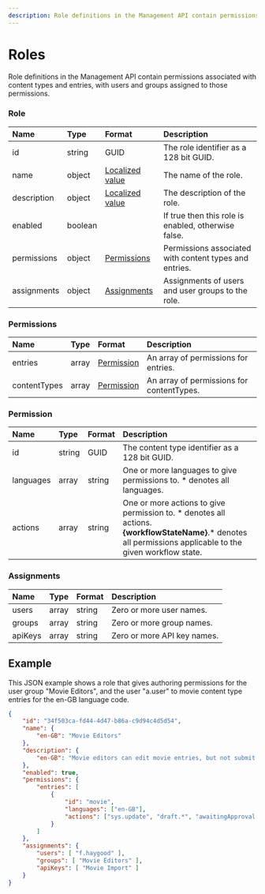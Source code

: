 ```yaml
---
description: Role definitions in the Management API contain permissions associated with content types and entries, with users and groups assigned to those permissions.
---
```

# Roles

Role definitions in the Management API contain permissions associated with content types and entries, with users and groups assigned to those permissions.

### Role

| Name | Type | Format | Description |
| :------- | :--- | :----- | :---------- |
| id | string | GUID | The role identifier as a 128 bit GUID. |
| name | object | [Localized value](/key-concepts/localization.md) | The name of the role. |
| description | object | [Localized value](/key-concepts/localization.md) | The description of the role. |
| enabled | boolean | | If true then this role is enabled, otherwise false. |
| permissions | object | [Permissions](#permissions) | Permissions associated with content types and entries. |
| assignments | object | [Assignments](#assignments) | Assignments of users and user groups to the role. |

### Permissions

| Name | Type | Format | Description |
| :------- | :--- | :----- | :---------- |
| entries | array | [Permission](#permission) | An array of permissions for entries. |
| contentTypes | array | [Permission](#permission) | An array of permissions for contentTypes. |

### Permission
| Name | Type | Format | Description |
| :------- | :--- | :----- | :---------- |
| id | string | GUID | The content type identifier as a 128 bit GUID. |
| languages | array | string | One or more languages to give permissions to. * denotes all languages. |
| actions | array | string | One or more actions to give permission to. * denotes all actions.<br> **{workflowStateName}**.&#42; denotes all permissions applicable to the given workflow state. |

### Assignments
| Name | Type | Format | Description |
| :------- | :--- | :----- | :---------- |
| users | array | string | Zero or more user names. |
| groups | array | string | Zero or more group names. |
| apiKeys | array | string | Zero or more API key names. |

## Example

This JSON example shows a role that gives authoring permissions for the user group "Movie Editors", and the user "a.user" to movie content type entries for the en-GB language code.

```json
{
    "id": "34f503ca-fd44-4d47-b86a-c9d94c4d5d54",
    "name": {
        "en-GB": "Movie Editors"
    },
    "description": {
        "en-GB": "Movie editors can edit movie entries, but not submit or approve them"
    },
    "enabled": true,
    "permissions": {
        "entries": [
            {
                "id": "movie",
                "languages": ["en-GB"],
                "actions": ["sys.update", "draft.*", "awaitingApproval.revoke"]
            }
        ]
    },
    "assignments": {
        "users": [ "f.haygood" ],
        "groups": [ "Movie Editors" ],
        "apiKeys": [ "Movie Import" ]
    }
}
```
